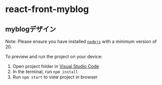 # react-front-myblog

## myblogデザイン

  Note: Please ensure you have installed <code><a href="https://nodejs.org/en/download/">nodejs</a></code> with a minimum version of 20.

  To preview and run the project on your device:
  1) Open project folder in <a href="https://code.visualstudio.com/download">Visual Studio Code</a>
  2) In the terminal, run `npm install`
  3) Run `npm start` to view project in browser
